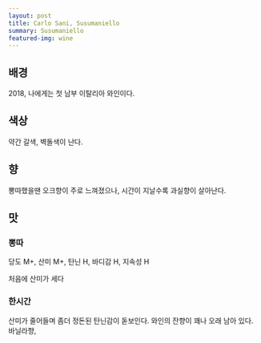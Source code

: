 ```yaml
---
layout: post
title: Carlo Sani, Susumaniello
summary: Susumaniello
featured-img: wine
---
```


## 배경

2018, 나에게는 첫 남부 이탈리아 와인이다.

## 색상

약간 갈색, 벽돌색이 난다.

## 향

뽕따했을땐 오크향이 주로 느껴졌으나, 시간이 지날수록 과실향이 살아난다.

## 맛

### 뽕따

당도 M+, 산미 M+, 탄닌 H, 바디감 H, 지속성 H

처음에 산미가 세다

### 한시간

산미가 줄어들며 좀더 정돈된 탄닌감이 돋보인다. 와인의 잔향이 꽤나 오래 남아 있다.
바닐라향,
